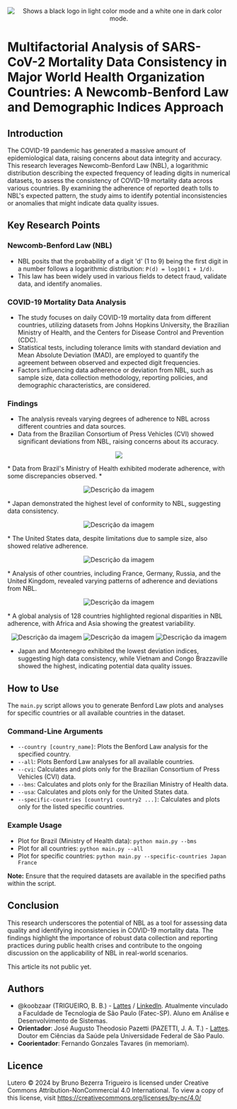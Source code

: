 <p align="center">
    <picture>
      <source media="(prefers-color-scheme: dark)" srcset="https://www.gov.br/cnpq/pt-br/canais_atendimento/identidade-visual/cnpq_mcti_gov_horizontal_fundo_escuro.png">
      <source media="(prefers-color-scheme: light)" srcset="https://www.gov.br/cnpq/pt-br/canais_atendimento/identidade-visual/cnpq_mcti_horizontal_fundo_transparente.png">
      <img alt="Shows a black logo in light color mode and a white one in dark color mode." src="https://www.gov.br/cnpq/pt-br/canais_atendimento/identidade-visual/cnpq_mcti_horizontal_fundo_transparente.png">
    </picture>
</p>

# Multifactorial Analysis of SARS-CoV-2 Mortality Data Consistency in Major World Health Organization Countries: A Newcomb-Benford Law and Demographic Indices Approach

## Introduction

The COVID-19 pandemic has generated a massive amount of epidemiological data, raising concerns about data integrity and accuracy. This research leverages Newcomb-Benford Law (NBL), a logarithmic distribution describing the expected frequency of leading digits in numerical datasets, to assess the consistency of COVID-19 mortality data across various countries. By examining the adherence of reported death tolls to NBL's expected pattern, the study aims to identify potential inconsistencies or anomalies that might indicate data quality issues.

## Key Research Points

### Newcomb-Benford Law (NBL)

* NBL posits that the probability of a digit 'd' (1 to 9) being the first digit in a number follows a logarithmic distribution: `P(d) = log10(1 + 1/d)`.
* This law has been widely used in various fields to detect fraud, validate data, and identify anomalies.

### COVID-19 Mortality Data Analysis

* The study focuses on daily COVID-19 mortality data from different countries, utilizing datasets from Johns Hopkins University, the Brazilian Ministry of Health, and the Centers for Disease Control and Prevention (CDC).
* Statistical tests, including tolerance limits with standard deviation and Mean Absolute Deviation (MAD), are employed to quantify the agreement between observed and expected digit frequencies.
* Factors influencing data adherence or deviation from NBL, such as sample size, data collection methodology, reporting policies, and demographic characteristics, are considered.

### Findings

* The analysis reveals varying degrees of adherence to NBL across different countries and data sources.
* Data from the Brazilian Consortium of Press Vehicles (CVI) showed significant deviations from NBL, raising concerns about its accuracy.
<p align="center">
    <img src="https://i.imgur.com/CjdlkgO.png">
</p>
* Data from Brazil's Ministry of Health exhibited moderate adherence, with some discrepancies observed.
* <p align="center">
    <img src="https://i.imgur.com/a6KJc5f.png" alt="Descrição da imagem">
</p>
* Japan demonstrated the highest level of conformity to NBL, suggesting data consistency.
<p align="center">
      <img src="https://i.imgur.com/iNJ0sCe.png" alt="Descrição da imagem">
</p>
* The United States data, despite limitations due to sample size, also showed relative adherence.
<p align="center">
    <img src="https://i.imgur.com/fByxG5j.png" alt="Descrição da imagem">
</p>
* Analysis of other countries, including France, Germany, Russia, and the United Kingdom, revealed varying patterns of adherence and deviations from NBL.
<p align="center">
    <img src="https://i.imgur.com/hgFvdJl.png" alt="Descrição da imagem">
</p>
* A global analysis of 128 countries highlighted regional disparities in NBL adherence, with Africa and Asia showing the greatest variability.
<p align="center">
      <img src="https://i.imgur.com/Be2OBqb.png" alt="Descrição da imagem">
      <img src="https://i.imgur.com/yV5y7Ne.png" alt="Descrição da imagem">
      <img src="https://i.imgur.com/dtNdVFc.jpeg" alt="Descrição da imagem">
</p>

* Japan and Montenegro exhibited the lowest deviation indices, suggesting high data consistency, while Vietnam and Congo Brazzaville showed the highest, indicating potential data quality issues.

## How to Use

The `main.py` script allows you to generate Benford Law plots and analyses for specific countries or all available countries in the dataset.

### Command-Line Arguments

* `--country [country_name]`:  Plots the Benford Law analysis for the specified country.
* `--all`: Plots Benford Law analyses for all available countries.
* `--cvi`: Calculates and plots only for the Brazilian Consortium of Press Vehicles (CVI) data.
* `--bms`: Calculates and plots only for the Brazilian Ministry of Health data.
* `--usa`: Calculates and plots only for the United States data.
* `--specific-countries [country1 country2 ...]`: Calculates and plots only for the listed specific countries.

### Example Usage

* Plot for Brazil (Ministry of Health data): `python main.py --bms`
* Plot for all countries: `python main.py --all`
* Plot for specific countries: `python main.py --specific-countries Japan France`

**Note:** Ensure that the required datasets are available in the specified paths within the script.

## Conclusion

This research underscores the potential of NBL as a tool for assessing data quality and identifying inconsistencies in COVID-19 mortality data. The findings highlight the importance of robust data collection and reporting practices during public health crises and contribute to the ongoing discussion on the applicability of NBL in real-world scenarios.

This article its not public yet.

## Authors

- @koobzaar (TRIGUEIRO, B. B.) - [Lattes](http://lattes.cnpq.br/2341132684122094) / [LinkedIn](https://www.linkedin.com/in/brunotrigueiro/). Atualmente vinculado a Faculdade de Tecnologia de São Paulo (Fatec-SP). Aluno em Análise e Desenvolvimento de Sistemas.
- **Orientador**: José Augusto Theodosio Pazetti (PAZETTI, J. A. T.) - [Lattes](http://lattes.cnpq.br/8445469805205594). Doutor em Ciências da Saúde pela Universidade Federal de São Paulo.
- **Coorientador**: Fernando Gonzales Tavares (in memoriam).

## Licence
Lutero © 2024 by Bruno Bezerra Trigueiro is licensed under Creative Commons Attribution-NonCommercial 4.0 International. To 
view a copy of this license, visit https://creativecommons.org/licenses/by-nc/4.0/
